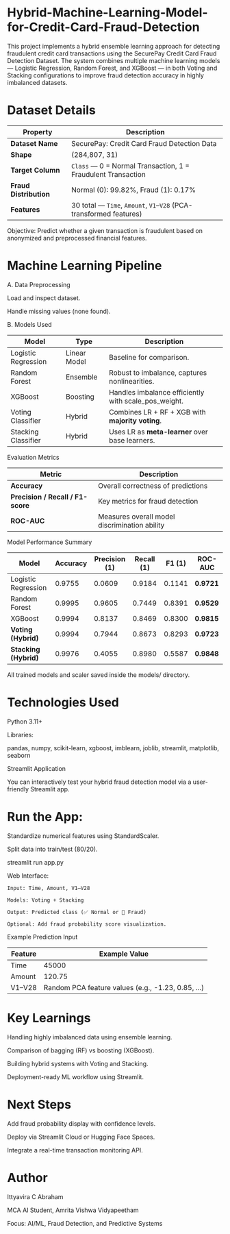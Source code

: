 # Hybrid-Machine-Learning-Model-for-Credit-Card-Fraud-Detection

This project implements a hybrid ensemble learning approach for detecting fraudulent credit card transactions using the SecurePay Credit Card Fraud Detection Dataset.
The system combines multiple machine learning models — Logistic Regression, Random Forest, and XGBoost — in both Voting and Stacking configurations to improve fraud detection accuracy in highly imbalanced datasets.

# Dataset Details

| Property               | Description                                                        |
| ---------------------- | ------------------------------------------------------------------ |
| **Dataset Name**       | SecurePay: Credit Card Fraud Detection Data                        |
| **Shape**              | (284,807, 31)                                                      |
| **Target Column**      | `Class` — 0 = Normal Transaction, 1 = Fraudulent Transaction       |
| **Fraud Distribution** | Normal (0): 99.82%, Fraud (1): 0.17%                               |
| **Features**           | 30 total — `Time`, `Amount`, `V1`–`V28` (PCA-transformed features) |


Objective: Predict whether a given transaction is fraudulent based on anonymized and preprocessed financial features.

# Machine Learning Pipeline

A. Data Preprocessing

Load and inspect dataset.

Handle missing values (none found).

B. Models Used

| Model               | Type         | Description                                          |
| ------------------- | ------------ | ---------------------------------------------------- |
| Logistic Regression | Linear Model | Baseline for comparison.                             |
| Random Forest       | Ensemble     | Robust to imbalance, captures nonlinearities.        |
| XGBoost             | Boosting     | Handles imbalance efficiently with scale_pos_weight. |
| Voting Classifier   | Hybrid       | Combines LR + RF + XGB with **majority voting**.     |
| Stacking Classifier | Hybrid       | Uses LR as **meta-learner** over base learners.      |


Evaluation Metrics

| Metric                            | Description                                   |
| --------------------------------- | --------------------------------------------- |
| **Accuracy**                      | Overall correctness of predictions            |
| **Precision / Recall / F1-score** | Key metrics for fraud detection               |
| **ROC-AUC**                       | Measures overall model discrimination ability |


Model Performance Summary

| Model                 | Accuracy | Precision (1) | Recall (1) | F1 (1) | ROC-AUC    |
| --------------------- | -------- | ------------- | ---------- | ------ | ---------- |
| Logistic Regression   | 0.9755   | 0.0609        | 0.9184     | 0.1141 | **0.9721** |
| Random Forest         | 0.9995   | 0.9605        | 0.7449     | 0.8391 | **0.9529** |
| XGBoost               | 0.9994   | 0.8137        | 0.8469     | 0.8300 | **0.9815** |
| **Voting (Hybrid)**   | 0.9994   | 0.7944        | 0.8673     | 0.8293 | **0.9723** |
| **Stacking (Hybrid)** | 0.9976   | 0.4055        | 0.8980     | 0.5587 | **0.9848** |


All trained models and scaler saved inside the models/ directory.

# Technologies Used

Python 3.11+

Libraries:

pandas, numpy, scikit-learn, xgboost, imblearn, joblib, streamlit, matplotlib, seaborn

Streamlit Application

You can interactively test your hybrid fraud detection model via a user-friendly Streamlit app.

# Run the App:

Standardize numerical features using StandardScaler.

Split data into train/test (80/20).

streamlit run app.py

Web Interface:

    Input: Time, Amount, V1–V28
    
    Models: Voting + Stacking
    
    Output: Predicted class (✅ Normal or 🚨 Fraud)
    
    Optional: Add fraud probability score visualization.

Example Prediction Input

| Feature | Example Value                                      |
| ------- | -------------------------------------------------- |
| Time    | 45000                                              |
| Amount  | 120.75                                             |
| V1–V28  | Random PCA feature values (e.g., -1.23, 0.85, ...) |


# Key Learnings

Handling highly imbalanced data using ensemble learning.

Comparison of bagging (RF) vs boosting (XGBoost).

Building hybrid systems with Voting and Stacking.

Deployment-ready ML workflow using Streamlit.

# Next Steps

Add fraud probability display with confidence levels.

Deploy via Streamlit Cloud or Hugging Face Spaces.

Integrate a real-time transaction monitoring API.

# Author

Ittyavira C Abraham

MCA AI Student, Amrita Vishwa Vidyapeetham

Focus: AI/ML, Fraud Detection, and Predictive Systems
